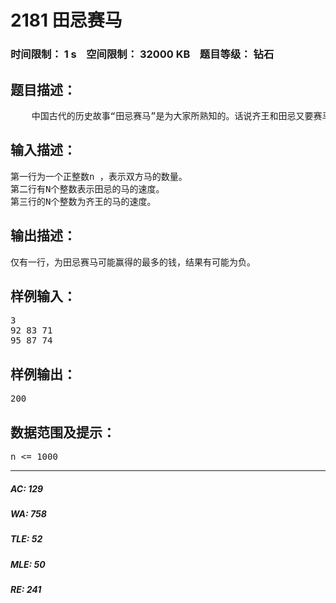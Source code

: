 # 2181 田忌赛马   
### 时间限制： 1 s&nbsp;&nbsp;&nbsp;&nbsp;空间限制： 32000 KB&nbsp;&nbsp;&nbsp;&nbsp;题目等级： 钻石  
## 题目描述：  

<pre>
    中国古代的历史故事“田忌赛马”是为大家所熟知的。话说齐王和田忌又要赛马了，他们各派出N匹马，每场比赛，输的一方将要给赢的一方200两黄金，如果是平局的话，双方都不必拿出钱。现在每匹马的速度值是固定而且已知的，而齐王出马也不管田忌的出马顺序。请问田忌该如何安排自己的马去对抗齐王的马，才能赢取最多的钱？
</pre>
  
  
## 输入描述：  

<pre>
第一行为一个正整数n ，表示双方马的数量。  
第二行有N个整数表示田忌的马的速度。  
第三行的N个整数为齐王的马的速度。
</pre>
  
  
## 输出描述：  

<pre>
仅有一行，为田忌赛马可能赢得的最多的钱，结果有可能为负。
</pre>
  
  
## 样例输入：  

<pre>
3  
92 83 71  
95 87 74
</pre>
  
  
## 样例输出：  

<pre>
200
</pre>
  
  
## 数据范围及提示：  

<pre>
n <= 1000
</pre>
  
  
***  

##### AC: 129  
##### WA: 758  
##### TLE: 52  
##### MLE: 50  
##### RE: 241  
